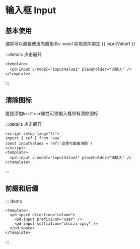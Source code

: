 # 输入框 Input

## 基本使用

通常可以直接使用内置指令`v-model`实现双向绑定
<pd-input v-model="inputValue1" placeholder="请输入" />
{{ inputValue1 }}

:::details 点击展开

```vue
<template>
  <pd-input v-model="inputValue1" placeholder="请输入" />
</template>
```

:::

## 清除图标

直接添加`hasClear`属性可使输入框带有清除图标
<pd-input v-model="inputValue2" hasClear placeholder="请输入" />

:::details 点击展开

```vue
<script setup lang="ts">
import { ref } from 'vue'
const inputValue2 = ref('这里可直接清除')
</script>
<template>
  <pd-input v-model="inputValue2" placeholder="请输入" />
</template>
```

:::

<script setup lang="ts">
  import { ref } from 'vue'
  const inputValue1 = ref('')
  const inputValue2 = ref('这里可直接清除')
</script>

## 前缀和后缀

::: demo

```vue
<template>
  <pd-space direction="column">
    <pd-input prefixIcon="user" />
    <pd-input suffixIcon="chuizi-cpoy" />
  </pd-space>
</template>
```

:::
